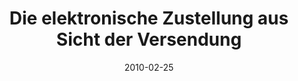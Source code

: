 ---
abstract: ''
authors:
- Bernhard Horn
- Gerald Fischer
- Roman Trabitsch
- Thomas Grechenig
date: '2010-02-25'
featured: false
links:
- name: Publik
  url: https://publik.tuwien.ac.at/showentry.php?ID=193454&lang=2
publication_types:
- '1'
publishDate: '2010-02-25'
title: Die elektronische Zustellung aus Sicht der Versendung
url_pdf: ''
---